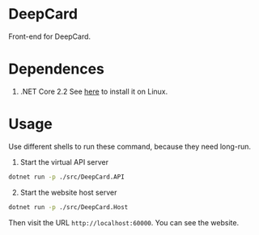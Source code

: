 # DeepCard

Front-end for DeepCard.

# Dependences

1. .NET Core 2.2 See [here](https://dotnet.microsoft.com/download/linux-package-manager/rhel/sdk-current) to install it on Linux.

# Usage

Use different shells to run these command, because they need long-run.

1. Start the virtual API server

```sh
dotnet run -p ./src/DeepCard.API
```

2. Start the website host server

```sh
dotnet run -p ./src/DeepCard.Host
```

Then visit the URL `http://localhost:60000`. You can see the website.